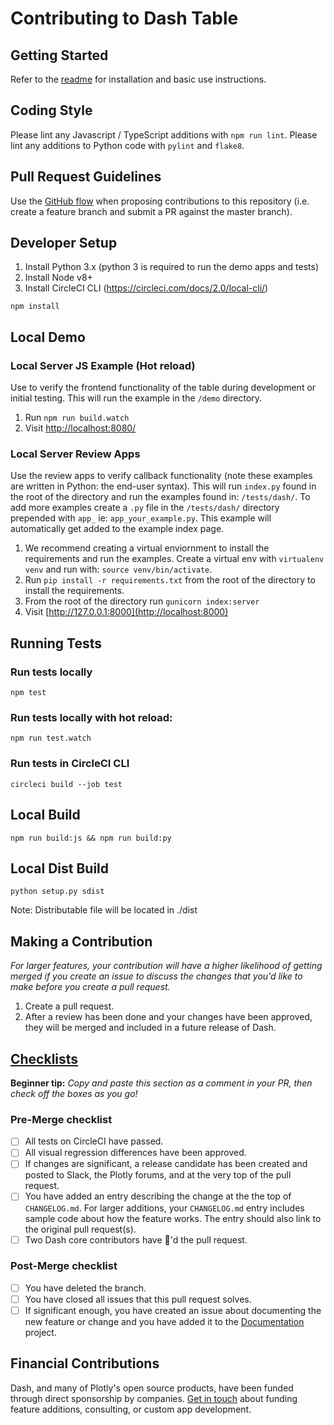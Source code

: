# Contributing to Dash Table

## Getting Started
Refer to the [readme](README.md) for installation and basic use instructions.

## Coding Style
Please lint any Javascript / TypeScript additions with `npm run lint`.
Please lint any additions to Python code with `pylint` and `flake8`.

## Pull Request Guidelines
Use the [GitHub flow][] when
proposing contributions to this repository (i.e. create a feature branch and
submit a PR against the master branch).

## Developer Setup
1. Install Python 3.x (python 3 is required to run the demo apps and tests)
2. Install Node v8+
3. Install CircleCI CLI (https://circleci.com/docs/2.0/local-cli/)

`npm install`

## Local Demo
### Local Server JS Example (Hot reload)
Use to verify the frontend functionality of the table during development or initial testing. This will run the example in the `/demo` directory.

1. Run `npm run build.watch`
2. Visit [http://localhost:8080/](http://localhost:8080/)
### Local Server Review Apps
Use the review apps to verify callback functionality (note these examples are written in Python: the end-user syntax). This will run `index.py` found in the root of the directory and run the examples found in: `/tests/dash/`. To add more examples create a `.py` file in the `/tests/dash/` directory prepended with `app_` ie: `app_your_example.py`. This example will automatically get added to the example index page.
1. We recommend creating a virtual enviornment to install the requirements and run the examples. Create a virtual env with `virtualenv venv` and run with: `source venv/bin/activate`.
2. Run `pip install -r requirements.txt` from the root of the directory to install the requirements.
3. From the root of the directory run `gunicorn index:server`
4. Visit [http://127.0.0.1:8000](http://localhost:8000)

## Running Tests
### Run tests locally
`npm test`
### Run tests locally with hot reload:
`npm run test.watch`
### Run tests in CircleCI CLI
`circleci build --job test`

## Local Build
`npm run build:js && npm run build:py`

## Local Dist Build
`python setup.py sdist`

Note: Distributable file will be located in ./dist

## Making a Contribution
_For larger features, your contribution will have a higher likelihood of getting merged if you create an issue to discuss the changes that you'd like to make before you create a pull request._

1. Create a pull request.
2. After a review has been done and your changes have been approved, they will be merged and included in a future release of Dash.

## [Checklists](http://rs.io/unreasonable-effectiveness-of-checklists/)
**Beginner tip:** _Copy and paste this section as a comment in your PR, then check off the boxes as you go!_
### Pre-Merge checklist
- [ ] All tests on CircleCI have passed.
- [ ] All visual regression differences have been approved.
- [ ] If changes are significant, a release candidate has been created and posted to Slack, the Plotly forums, and at the very top of the pull request.
- [ ] You have added an entry describing the change at the the top of `CHANGELOG.md`. For larger additions, your `CHANGELOG.md` entry includes sample code about how the feature works. The entry should also link to the original pull request(s).
- [ ] Two Dash core contributors have :dancer:'d the pull request.

### Post-Merge checklist
- [ ] You have deleted the branch.
- [ ] You have closed all issues that this pull request solves.
- [ ] If significant enough, you have created an issue about documenting the new feature or change and you have added it to the [Documentation][] project.

## Financial Contributions

Dash, and many of Plotly's open source products, have been funded through direct sponsorship by companies. [Get in touch][] about funding feature additions, consulting, or custom app development.

[GitHub flow]: https://guides.github.com/introduction/flow/
[semantic versioning]: https://semver.org/
[Dash Community Forum]: https://community.plot.ly/c/dash
[Get in touch]: https://plot.ly/products/consulting-and-oem
[Documentation]: https://github.com/orgs/plotly/projects/8
[Dash Docs]: https://github.com/plotly/dash-docs
